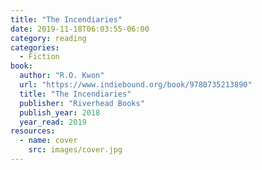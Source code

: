 ```yaml
---
title: "The Incendiaries"
date: 2019-11-18T06:03:55-06:00
category: reading
categories:
  - Fiction
book:
  author: "R.O. Kwon"
  url: "https://www.indiebound.org/book/9780735213890"
  title: "The Incendiaries"
  publisher: "Riverhead Books"
  publish_year: 2018
  year_read: 2019
resources:
  - name: cover
    src: images/cover.jpg
---
```


